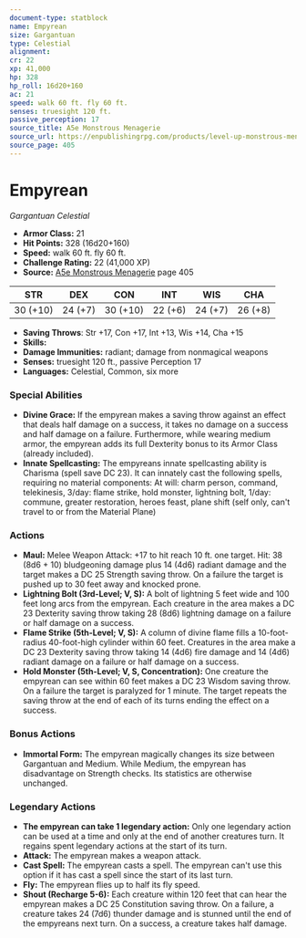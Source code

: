 ```yaml
---
document-type: statblock
name: Empyrean
size: Gargantuan
type: Celestial
alignment: 
cr: 22
xp: 41,000
hp: 328
hp_roll: 16d20+160
ac: 21
speed: walk 60 ft. fly 60 ft.
senses: truesight 120 ft. 
passive_perception: 17
source_title: A5e Monstrous Menagerie
source_url: https://enpublishingrpg.com/products/level-up-monstrous-menagerie-a5e
source_page: 405
---
```


# Empyrean

*Gargantuan* *Celestial*

- **Armor Class:** 21
- **Hit Points:** 328 (16d20+160)
- **Speed:** walk 60 ft. fly 60 ft.
- **Challenge Rating:** 22 (41,000 XP)
- **Source:** [A5e Monstrous Menagerie](https://enpublishingrpg.com/products/level-up-monstrous-menagerie-a5e) page 405

| STR | DEX | CON | INT | WIS | CHA |
| --- | --- | --- | --- | --- | --- |
| 30 (+10) | 24 (+7) | 30 (+10) | 22 (+6) | 24 (+7) | 26 (+8) |

- **Saving Throws**: Str +17, Con +17, Int +13, Wis +14, Cha +15
- **Skills:** 
- **Damage Immunities:** radiant; damage from nonmagical weapons
- **Senses:** truesight 120 ft., passive Perception 17
- **Languages:** Celestial, Common, six more

### Special Abilities

- **Divine Grace:** If the empyrean makes a saving throw against an effect that deals half damage on a success, it takes no damage on a success and half damage on a failure. Furthermore, while wearing medium armor, the empyrean adds its full Dexterity bonus to its Armor Class (already included).
- **Innate Spellcasting:** The empyreans innate spellcasting ability is Charisma (spell save DC 23). It can innately cast the following spells, requiring no material components: At will: charm person, command, telekinesis, 3/day: flame strike, hold monster, lightning bolt, 1/day: commune, greater restoration, heroes feast, plane shift (self only, can't travel to or from the Material Plane)

### Actions

- **Maul:** Melee Weapon Attack: +17 to hit  reach 10 ft.  one target. Hit: 38 (8d6 + 10) bludgeoning damage plus 14 (4d6) radiant damage  and the target makes a DC 25 Strength saving throw. On a failure  the target is pushed up to 30 feet away and knocked prone.
- **Lightning Bolt (3rd-Level; V, S):** A bolt of lightning 5 feet wide and 100 feet long arcs from the empyrean. Each creature in the area makes a DC 23 Dexterity saving throw  taking 28 (8d6) lightning damage on a failure or half damage on a success.
- **Flame Strike (5th-Level; V, S):** A column of divine flame fills a 10-foot-radius  40-foot-high cylinder within 60 feet. Creatures in the area make a DC 23 Dexterity saving throw  taking 14 (4d6) fire damage and 14 (4d6) radiant damage on a failure or half damage on a success.
- **Hold Monster (5th-Level; V, S, Concentration):** One creature the empyrean can see within 60 feet makes a DC 23 Wisdom saving throw. On a failure  the target is paralyzed for 1 minute. The target repeats the saving throw at the end of each of its turns  ending the effect on a success.

### Bonus Actions

- **Immortal Form:** The empyrean magically changes its size between Gargantuan and Medium. While Medium, the empyrean has disadvantage on Strength checks. Its statistics are otherwise unchanged.



### Legendary Actions

- **The empyrean can take 1 legendary action:** Only one legendary action can be used at a time and only at the end of another creatures turn. It regains spent legendary actions at the start of its turn.
- **Attack:** The empyrean makes a weapon attack.
- **Cast Spell:** The empyrean casts a spell. The empyrean can't use this option if it has cast a spell since the start of its last turn.
- **Fly:** The empyrean flies up to half its fly speed.
- **Shout (Recharge 5-6):** Each creature within 120 feet that can hear the empyrean makes a DC 25 Constitution saving throw. On a failure, a creature takes 24 (7d6) thunder damage and is stunned until the end of the empyreans next turn. On a success, a creature takes half damage.
